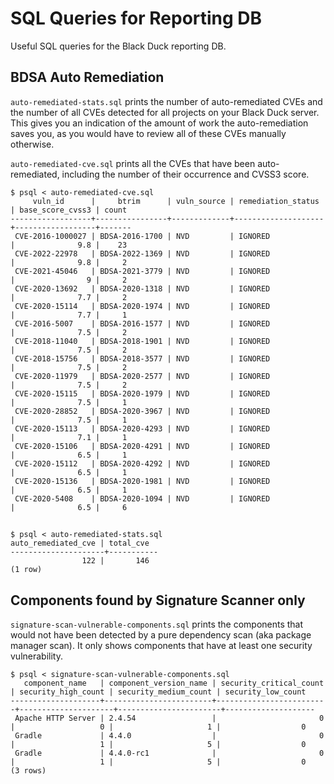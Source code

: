 # SQL Queries for Reporting DB
Useful SQL queries for the Black Duck reporting DB.

## BDSA Auto Remediation
`auto-remediated-stats.sql` prints the number of auto-remediated CVEs and the number of all CVEs detected for all projects on your Black Duck server. This gives you an indication of the amount of work the auto-remediation saves you, as you would have to review all of these CVEs manually otherwise.

`auto-remediated-cve.sql` prints all the CVEs that have been auto-remediated, including the number of their occurrence and CVSS3 score.

```
$ psql < auto-remediated-cve.sql 
     vuln_id      |     btrim      | vuln_source | remediation_status | base_score_cvss3 | count 
------------------+----------------+-------------+--------------------+------------------+-------
 CVE-2016-1000027 | BDSA-2016-1700 | NVD         | IGNORED            |              9.8 |    23
 CVE-2022-22978   | BDSA-2022-1369 | NVD         | IGNORED            |              9.8 |     2
 CVE-2021-45046   | BDSA-2021-3779 | NVD         | IGNORED            |                9 |     2
 CVE-2020-13692   | BDSA-2020-1318 | NVD         | IGNORED            |              7.7 |     2
 CVE-2020-15114   | BDSA-2020-1974 | NVD         | IGNORED            |              7.7 |     1
 CVE-2016-5007    | BDSA-2016-1577 | NVD         | IGNORED            |              7.5 |     2
 CVE-2018-11040   | BDSA-2018-1901 | NVD         | IGNORED            |              7.5 |     2
 CVE-2018-15756   | BDSA-2018-3577 | NVD         | IGNORED            |              7.5 |     2
 CVE-2020-11979   | BDSA-2020-2577 | NVD         | IGNORED            |              7.5 |     2
 CVE-2020-15115   | BDSA-2020-1979 | NVD         | IGNORED            |              7.5 |     1
 CVE-2020-28852   | BDSA-2020-3967 | NVD         | IGNORED            |              7.5 |     1
 CVE-2020-15113   | BDSA-2020-4293 | NVD         | IGNORED            |              7.1 |     1
 CVE-2020-15106   | BDSA-2020-4291 | NVD         | IGNORED            |              6.5 |     1
 CVE-2020-15112   | BDSA-2020-4292 | NVD         | IGNORED            |              6.5 |     1
 CVE-2020-15136   | BDSA-2020-1981 | NVD         | IGNORED            |              6.5 |     1
 CVE-2020-5408    | BDSA-2020-1094 | NVD         | IGNORED            |              6.5 |     6
 ```
 
 ## 
 ```
 $ psql < auto-remediated-stats.sql 
 auto_remediated_cve | total_cve 
---------------------+-----------
                 122 |       146
(1 row)
```

## Components found by Signature Scanner only

`signature-scan-vulnerable-components.sql` prints the components that would not have been detected by a pure dependency scan (aka package manager scan). It only shows components that have at least one security vulnerability.

```
$ psql < signature-scan-vulnerable-components.sql 
   component_name   | component_version_name | security_critical_count | security_high_count | security_medium_count | security_low_count 
--------------------+------------------------+-------------------------+---------------------+-----------------------+--------------------
 Apache HTTP Server | 2.4.54                 |                       0 |                   0 |                     1 |                  0
 Gradle             | 4.4.0                  |                       0 |                   1 |                     5 |                  0
 Gradle             | 4.4.0-rc1              |                       0 |                   1 |                     5 |                  0
(3 rows)
```
